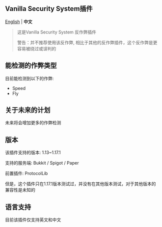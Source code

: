 Vanilla Security System插件
--------

[English](https://github.com/3cxc/VSS/blob/master/README.md) | **中文**

> 这是Vanilla Security System 反作弊插件
> 
> 警告：并不推荐使用该反作弊, 相比于其他的反作弊插件，这个反作弊是更容易被绕过或误判的

## 能检测的作弊类型

目前能检测到以下的作弊:

- Speed
- Fly

## 关于未来的计划

未来将会增加更多的作弊检测

## 版本

该插件支持的版本: 1.13~1.17.1

支持的服务端: Bukkit / Spigot / Paper 

前置插件: ProtocolLib

但是，这个插件只在1.17.1版本测试过，并没有在其他版本测试，对于其他版本的兼容性是未知的
## 语言支持

目前该插件仅支持英文和中文
